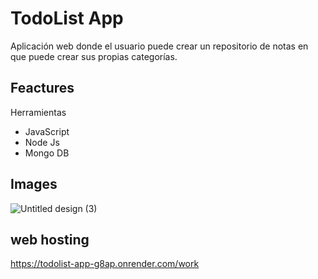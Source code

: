 # TodoList App
Aplicación web donde el usuario puede crear un repositorio de notas en que puede crear sus propias categorías. 
## Feactures 
Herramientas
- JavaScript 
- Node Js
- Mongo DB
## Images
![Untitled design (3)](https://github.com/danielromeror32/todoList-app/assets/57699199/86d228fa-7696-4291-8ab8-bdbbcc3123d1)
##  web hosting
https://todolist-app-g8ap.onrender.com/work
